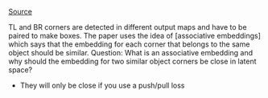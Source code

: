 [Source](https://arxiv.org/pdf/1808.01244.pdf)

TL and BR corners are detected in different output maps and have to be paired to make boxes. The paper uses the idea of [associative embeddings] which says that the embedding for each corner that belongs to the same object should be similar.
Question: What is an associative embedding and why should the embedding for two similar object corners be close in latent space?
- They will only be close if you use a push/pull loss

